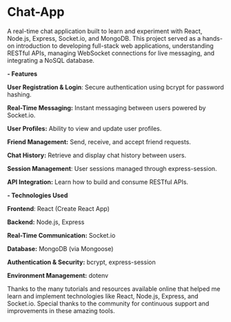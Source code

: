 # Chat-App
A real-time chat application built to learn and experiment with React, Node.js, Express, Socket.io, and MongoDB. This project served as a hands-on introduction to developing full-stack web applications, understanding RESTful APIs, managing WebSocket connections for live messaging, and integrating a NoSQL database.

**- Features**

**User Registration & Login**: Secure authentication using bcrypt for password hashing.

**Real-Time Messaging:** Instant messaging between users powered by Socket.io.

**User Profiles:** Ability to view and update user profiles.

**Friend Management:** Send, receive, and accept friend requests.

**Chat History:** Retrieve and display chat history between users.

**Session Management**: User sessions managed through express-session.

**API Integration:** Learn how to build and consume RESTful APIs.

**- Technologies Used**

**Frontend**: React (Create React App)

**Backend:** Node.js, Express

**Real-Time Communication:** Socket.io

**Database:** MongoDB (via Mongoose)

**Authentication & Security:** bcrypt, express-session

**Environment Management:** dotenv


Thanks to the many tutorials and resources available online that helped me learn and implement technologies like React, Node.js, Express, and Socket.io.
Special thanks to the community for continuous support and improvements in these amazing tools.
